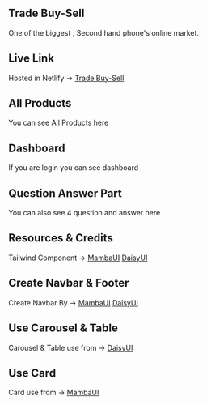 ## Trade Buy-Sell
One of the biggest ,
Second hand phone's online market.

## Live Link 
Hosted in Netlify -> [Trade Buy-Sell](https://trade-buy-sell.web.app/) 

## All Products
You can see All Products here 
## Dashboard 
If you are login you can see dashboard 

## Question Answer Part 
You can also see 4 question and answer here 

## Resources & Credits
Tailwind Component -> [MambaUI](https://www.mambaui.com/components)  [DaisyUI](https://daisyui.com/)
## Create Navbar & Footer 
Create Navbar By -> [MambaUI](https://www.mambaui.com/components)  [DaisyUI](https://daisyui.com/)

## Use Carousel & Table
Carousel & Table use from -> [DaisyUI](https://daisyui.com/)

## Use Card 
Card use from -> [MambaUI](https://www.mambaui.com/components)